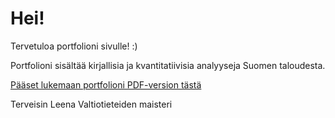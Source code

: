 # Hei!

Tervetuloa portfolioni sivulle! :)

Portfolioni sisältää kirjallisia ja kvantitatiivisia analyyseja Suomen taloudesta. 

[Pääset lukemaan portfolioni PDF-version tästä](./Portfolio_Leena.pdf)

Terveisin Leena
Valtiotieteiden maisteri 
